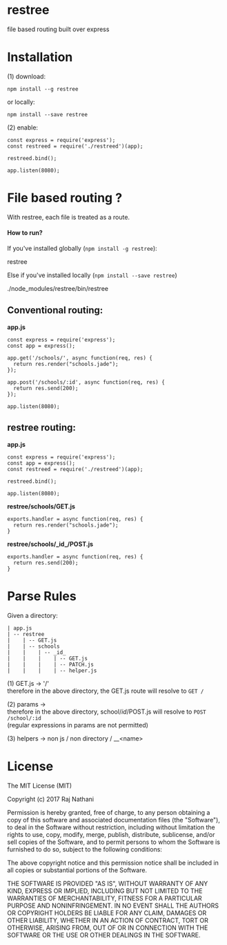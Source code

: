 restree
=====

file based routing built over express

# Installation

(1) download:

    npm install --g restree

or locally:

    npm install --save restree

    
(2) enable:
    
    const express = require('express');
    const restreed = require('./restreed')(app);

    restreed.bind();

    app.listen(8080);

    
# File based routing ?

With restree, each file is treated as a route.

#### How to run?

If you've installed globally (`npm install -g restree`):

  restree

Else if you've installed locally (`npm install --save restree`)

  ./node_modules/restree/bin/restree

## Conventional routing:

**app.js**
    
    const express = require('express');
    const app = express();
    
    app.get('/schools/', async function(req, res) {
      return res.render("schools.jade");
    });
    
    app.post('/schools/:id', async function(req, res) {
      return res.send(200);
    });

    app.listen(8080);
    
   
  
## restree routing:
  
**app.js**

    const express = require('express');
    const app = express();
    const restreed = require('./restreed')(app);

    restreed.bind();

    app.listen(8080);


**restree/schools/GET.js**

    exports.handler = async function(req, res) {
      return res.render("schools.jade");
    }
    

**restree/schools/\_id\_/POST.js**

    exports.handler = async function(req, res) {
      return res.send(200);
    }


# Parse Rules

Given a directory:

    | app.js
    | -- restree
    |    | -- GET.js
    |    | -- schools
    |    |    | -- _id_
    |    |    |    | -- GET.js
    |    |    |    | -- PATCH.js
    |    |    |    | -- helper.js


    
(1) GET.js -> '/'  
    therefore in the above directory, the GET.js route will resolve to `GET /`
    
(2) params -> _<param>_  
    therefore in the above directory, school/_id_/POST.js will resolve to `POST /school/:id`  
    (regular expressions in params are not permitted)
    
(3) helpers -> non js / non directory / \_\_\<name>    
    




# License

The MIT License (MIT)

Copyright (c) 2017 Raj Nathani

Permission is hereby granted, free of charge, to any person obtaining a copy
of this software and associated documentation files (the "Software"), to deal
in the Software without restriction, including without limitation the rights
to use, copy, modify, merge, publish, distribute, sublicense, and/or sell
copies of the Software, and to permit persons to whom the Software is
furnished to do so, subject to the following conditions:

The above copyright notice and this permission notice shall be included in
all copies or substantial portions of the Software.

THE SOFTWARE IS PROVIDED "AS IS", WITHOUT WARRANTY OF ANY KIND, EXPRESS OR
IMPLIED, INCLUDING BUT NOT LIMITED TO THE WARRANTIES OF MERCHANTABILITY,
FITNESS FOR A PARTICULAR PURPOSE AND NONINFRINGEMENT. IN NO EVENT SHALL THE
AUTHORS OR COPYRIGHT HOLDERS BE LIABLE FOR ANY CLAIM, DAMAGES OR OTHER
LIABILITY, WHETHER IN AN ACTION OF CONTRACT, TORT OR OTHERWISE, ARISING FROM,
OUT OF OR IN CONNECTION WITH THE SOFTWARE OR THE USE OR OTHER DEALINGS IN
THE SOFTWARE.
